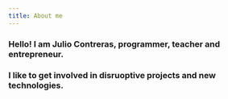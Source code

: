 ```yaml
---
title: About me
---
```


### Hello! I am **Julio Contreras**, programmer, teacher and entrepreneur.
### I like to get involved in **disruoptive projects** and new technologies.
